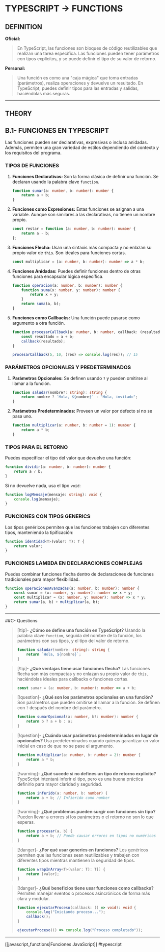 # TYPESCRIPT -> FUNCTIONS
## DEFINITION

**Oficial:**
> En TypeScript, las funciones son bloques de código reutilizables que realizan una tarea específica. Las funciones pueden tener parámetros con tipos explícitos, y se puede definir el tipo de su valor de retorno.

**Personal:**
> Una función es como una "caja mágica" que toma entradas (parámetros), realiza operaciones y devuelve un resultado. En TypeScript, puedes definir tipos para las entradas y salidas, haciéndolas más seguras.

---

## THEORY

## B.1- FUNCIONES EN TYPESCRIPT

Las funciones pueden ser declarativas, expresivas o incluso anidadas. Además, permiten una gran variedad de estilos dependiendo del contexto y los requisitos del programa.

### **TIPOS DE FUNCIONES**

1. **Funciones Declarativas:**
   Son la forma clásica de definir una función. Se declaran usando la palabra clave `function`.
   ```ts
   function sumar(a: number, b: number): number {
       return a + b;
   }
   ```

2. **Funciones como Expresiones:**
   Estas funciones se asignan a una variable. Aunque son similares a las declarativas, no tienen un nombre propio.
   ```ts
   const restar = function (a: number, b: number): number {
       return a - b;
   };
   ```

3. **Funciones Flecha:**
   Usan una sintaxis más compacta y no enlazan su propio valor de `this`. Son ideales para funciones cortas.
   ```ts
   const multiplicar = (a: number, b: number): number => a * b;
   ```

4. **Funciones Anidadas:**
   Puedes definir funciones dentro de otras funciones para encapsular lógica específica.
   ```ts
   function operacion(a: number, b: number): number {
       function suma(x: number, y: number): number {
           return x + y;
       }
       return suma(a, b);
   }
   ```

5. **Funciones como Callbacks:**
   Una función puede pasarse como argumento a otra función.
   ```ts
   function procesarCallback(a: number, b: number, callback: (resultado: number) => void): void {
       const resultado = a + b;
       callback(resultado);
   }

   procesarCallback(5, 10, (res) => console.log(res)); // 15
   ```

### **PARÁMETROS OPCIONALES Y PREDETERMINADOS**

1. **Parámetros Opcionales:** Se definen usando `?` y pueden omitirse al llamar a la función.
   ```ts
   function saludar(nombre?: string): string {
       return nombre ? `Hola, ${nombre}` : "Hola, invitado";
   }
   ```

2. **Parámetros Predeterminados:** Proveen un valor por defecto si no se pasa uno.
   ```ts
   function multiplicar(a: number, b: number = 1): number {
       return a * b;
   }
   ```

### **TIPOS PARA EL RETORNO**
Puedes especificar el tipo del valor que devuelve una función:
```ts
function dividir(a: number, b: number): number {
    return a / b;
}
```

Si no devuelve nada, usa el tipo `void`:
```ts
function logMensaje(mensaje: string): void {
    console.log(mensaje);
}
```

### **FUNCIONES CON TIPOS GENERICS**
Los tipos genéricos permiten que las funciones trabajen con diferentes tipos, manteniendo la tipificación:
```ts
function identidad<T>(valor: T): T {
    return valor;
}
```

### **FUNCIONES LAMBDA EN DECLARACIONES COMPLEJAS**
Puedes combinar funciones flecha dentro de declaraciones de funciones tradicionales para mayor flexibilidad.
```ts
function operacionesAvanzadas(a: number, b: number): number {
    const sumar = (x: number, y: number): number => x + y;
    const multiplicar = (x: number, y: number): number => x * y;
    return sumar(a, b) + multiplicar(a, b);
}
```

---

##C- Questions

> [!tip]- **¿Cómo se define una función en TypeScript?**
> Usando la palabra clave `function`, seguida del nombre de la función, los parámetros con sus tipos, y el tipo del valor de retorno.
> ```ts
> function saludar(nombre: string): string {
>     return `Hola, ${nombre}`;
> }
> ```

> [!tip]- **¿Qué ventajas tiene usar funciones flecha?**
> Las funciones flecha son más compactas y no enlazan su propio valor de `this`, haciéndolas ideales para callbacks o funciones cortas.
> ```ts
> const sumar = (a: number, b: number): number => a + b;
> ```

> [!question]- **¿Qué son los parámetros opcionales en una función?**
> Son parámetros que pueden omitirse al llamar a la función. Se definen con `?` después del nombre del parámetro.
> ```ts
> function sumarOpcional(a: number, b?: number): number {
>     return b ? a + b : a;
> }
> ```

> [!question]- **¿Cuándo usar parámetros predeterminados en lugar de opcionales?**
> Usa predeterminados cuando quieras garantizar un valor inicial en caso de que no se pase el argumento.
> ```ts
> function multiplicar(a: number, b: number = 2): number {
>     return a * b;
> }
> ```

> [!warning]- **¿Qué sucede si no defines un tipo de retorno explícito?**
> TypeScript intentará inferir el tipo, pero es una buena práctica definirlo para mayor claridad y seguridad.
> ```ts
> function inferido(a: number, b: number) {
>     return a + b; // Infierido como number
> }
> ```

> [!warning]- **¿Qué problemas pueden surgir con funciones sin tipo?**
> Pueden llevar a errores si los parámetros o el retorno no son lo que esperas.
> ```ts
> function procesar(a, b) {
>     return a + b; // Puede causar errores en tipos no numéricos
> }
> ```

> [!danger]- **¿Por qué usar generics en funciones?**
> Los genéricos permiten que las funciones sean reutilizables y trabajen con diferentes tipos mientras mantienen la seguridad de tipos.
> ```ts
> function wrapInArray<T>(valor: T): T[] {
>     return [valor];
> }
> ```

> [!danger]- **¿Qué beneficios tiene usar funciones como callbacks?**
> Permiten manejar eventos o procesos asincrónicos de forma más clara y modular.
> ```ts
> function ejecutarProceso(callback: () => void): void {
>     console.log("Iniciando proceso...");
>     callback();
> }
>
> ejecutarProceso(() => console.log("Proceso completado"));
> ```
- - - 
[[javascript_functions|Funciones JavaScript]] #typescript 